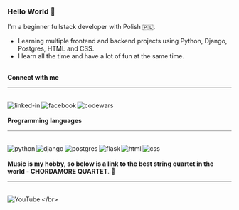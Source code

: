 ### Hello World 🤪
I'm a beginner fullstack developer with Polish  🇵🇱. 
* Learning multiple frontend and backend projects using Python, Django, Postgres, HTML and CSS. 
* I learn all the time and have a lot of fun at the same time.

<br>**Connect with me**
<br><hr style="height: 001px; background: gray; border: 0px;">
<br>[<img align="left" alt="linked-in" src="https://img.shields.io/badge/linkedin-%230077B5.svg?&style=for-the-badge&logo=linkedin&logoColor=white" />](https://www.linkedin.com/in/rafał-płoszański-78391513a)[<img align="left" alt="facebook" src="https://img.shields.io/badge/facebook-%231877F2.svg?&style=for-the-badge&logo=facebook&logoColor=white" />](https://www.facebook.com/rafalploszanski)[<img align="left" alt="codewars" src="https://img.shields.io/badge/codewars-B1361E?&style=for-the-badge&logo=codewars&logoColor=white" />](https://www.codewars.com/users/RafiRP)</br>
<br>**Programming languages**
<br><hr style="height: 001px; background: gray; border: 0px;">
<br><img align="left" alt="python" src="https://img.shields.io/badge/python-3776AB?&style=for-the-badge&logo=python&logoColor=yellow" /><img align="left" alt="django" src="https://img.shields.io/badge/django-092E20?&style=for-the-badge&logo=django&logoColor=white" /><img align="left" alt="postgres" src="https://img.shields.io/badge/Postgres-4169E1?&style=for-the-badge&logo=PostgreSQL&logoColor=white"/><img align="left" alt="flask" src="https://img.shields.io/badge/flask-000000?&style=for-the-badge&logo=flask&logoColor=white"/><img align="left" alt="html" src="https://img.shields.io/badge/html-E34F26?&style=for-the-badge&logo=html5&logoColor=white"/><img align="left" alt="css" src="https://img.shields.io/badge/css-1572B6?&style=for-the-badge&logo=css3&logoColor=white"/></br>
<br>**Music is my hobby, so below is a link to the best string quartet in the world - CHORDAMORE QUARTET**. 🎻
<br><hr style="height: 001px; background: gray; border: 0px;">
<br>[<img align="left" alt="YouTube" src="https://img.shields.io/badge/My%20Playlist-YouTube-red?logo=youtube&style=social" />](https://youtube.com/playlist?list=PLKYuc2v8reDBzy94nhGqW2-0Ctt51zU2_)</br>
